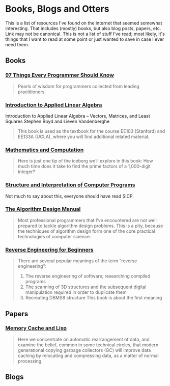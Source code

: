 # Books, Blogs and Otters

This is a list of resources I've found on the internet that seemed somewhat
interesting.
That includes (mostly) books, but also blog posts, papers, etc.
Link may not be canonical.
This is not a list of stuff I've read;
most likely, it's things that I want to read at some point
or just wanted to save in case I ever need them.

## Books

### [97 Things Every Programmer Should Know](https://97-things-every-x-should-know.gitbooks.io/97-things-every-programmer-should-know/content/en/index.html)

> Pearls of wisdom for programmers collected from leading practitioners.

### [Introduction to Applied Linear Algebra](https://web.stanford.edu/~boyd/vmls/)

Introduction to Applied Linear Algebra – Vectors, Matrices, and Least Squares
Stephen Boyd and Lieven Vandenberghe

> This book is used as the textbook for the course EE103 (Stanford) and EE133A (UCLA), where you will find additional related material.

### [Mathematics and Computation](https://www.math.ias.edu/files/Website03-25-19.pdf)

> Here is just one tip of the iceberg we’ll explore in this book: How much time does it take to find the prime factors of a 1,000-digit integer?

### [Structure and Interpretation of Computer Programs](https://sarabander.github.io/sicp/)

Not much to say about this, everyone should have read SICP.

### [The Algorithm Design Manual](http://mimoza.marmara.edu.tr/~msakalli/cse706_12/SkienaTheAlgorithmDesignManual.pdf)

> Most professional programmers that I’ve encountered are not well prepared to tackle algorithm design problems. This is a pity, because the techniques of algorithm design form one of the core practical technologies of computer science.

### [Reverse Engineering for Beginners](https://beginners.re/)

> There are several popular meanings of the term “reverse engineering”:
> 1. The reverse engineering of software; researching compiled programs
> 2. The scanning of 3D structures and the subsequent digital manipulation required in order to duplicate them
> 3. Recreating DBMS8 structure
> This book is about the first meaning

## Papers

### [Memory Cache and Lisp](https://people.eecs.berkeley.edu/~fateman/papers/cachelisp.pdf)

> Here we concentrate on automatic rearrangement of data, and examine the belief, common in some technical circles, that modern generational copying garbage collectors (GC) will improve data caching by relocating and compressing data, as a matter of normal processing.

## Blogs
